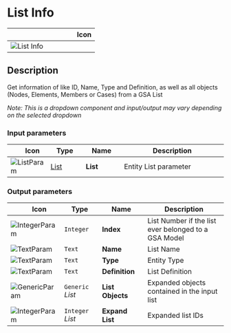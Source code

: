 # List Info
<!--- This file has been auto-generated, do not change it manually! Edit the generator here: https://github.com/arup-group/GSA-Grasshopper/tree/main/DocsGeneration --->

|<img width="150"/> Icon |
| ----------- |
|![List Info](./images/ListInfo.png) |

## Description

Get information of like ID, Name, Type and Definition, as well as all objects (Nodes, Elements, Members or Cases) from a GSA List

_Note: This is a dropdown component and input/output may vary depending on the selected dropdown_

### Input parameters

|<img width="20"/> Icon |<img width="200"/> Type |<img width="200"/> Name |<img width="1000"/> Description |
| ----------- | ----------- | ----------- | ----------- |
|![ListParam](./images/ListParam.png) |[List](gsagh-list-parameter.md) |**List** |Entity List parameter |

### Output parameters

|<img width="20"/> Icon |<img width="200"/> Type |<img width="200"/> Name |<img width="1000"/> Description |
| ----------- | ----------- | ----------- | ----------- |
|![IntegerParam](./images/IntegerParam.png) |`Integer` |**Index** |List Number if the list ever belonged to a GSA Model |
|![TextParam](./images/TextParam.png) |`Text` |**Name** |List Name |
|![TextParam](./images/TextParam.png) |`Text` |**Type** |Entity Type |
|![TextParam](./images/TextParam.png) |`Text` |**Definition** |List Definition |
|![GenericParam](./images/GenericParam.png) |`Generic` _List_ |**List Objects** |Expanded objects contained in the input list |
|![IntegerParam](./images/IntegerParam.png) |`Integer` _List_ |**Expand List** |Expanded list IDs |
